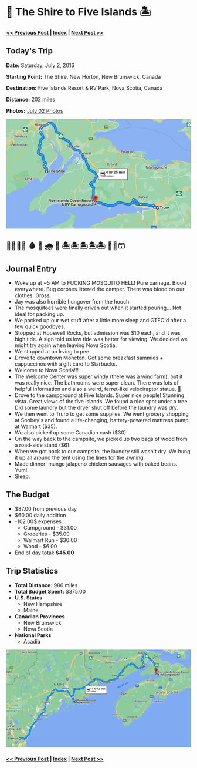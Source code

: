 # 🦟 The Shire to Five Islands 🏝

#### [<< Previous Post](07-01.md) | [Index](../README.md) | [Next Post >>](07-03.md)

## Today's Trip

**Date:** Saturday, July 2, 2016

**Starting Point:** The Shire, New Horton, New Brunswick, Canada

**Destination:** Five Islands Resort & RV Park, Nova Scotia, Canada

**Distance:** 202 miles

**Photos:** [July 02 Photos](https://jay-d.me/2016RT-07-02)

![map of the shire to five islands](maps/07-02.png "day map")

## 🦟🦟🦟🦟 🩸 🤕 🌧 💨 🏝🏝🏝🏝🏝 💨🧦🩳

## Journal Entry

* Woke up at ~5 AM to FUCKING MOSQUITO HELL! Pure carnage. Blood everywhere. Bug corpses littered the camper. There was blood on our clothes. Gross.
* Jay was also horrible hungover from the hooch.
* The mosquitoes were finally driven out when it started pouring... Not ideal for packing up.
* We packed up our wet stuff after a little more sleep and GTFO'd after a few quick goodbyes.
* Stopped at Hopewell Rocks, but admission was $10 each, and it was high tide. A sign told us low tide was better for viewing. We decided we might try again when leaving Nova Scotia.
* We stopped at an Irving to pee.
* Drove to downtown Moncton. Got some breakfast sammies + cappuccinos with a gift card to Starbucks.
* Welcome to Nova Scotia!!!
* The Welcome Center was super windy (there was a wind farm), but it was really nice. The bathrooms were super clean. There was lots of helpful information and also a weird, ferret-like velociraptor statue. 🦖
* Drove to the campground at Five Islands. Super nice people! Stunning vista. Great views of the five islands. We found a nice spot under a tree. Did some laundry but the dryer shut off before the laundry was dry.
* We then went to Truro to get some supplies. We went grocery shopping at Soobey's and found a life-changing, battery-powered mattress pump at Walmart ($35).
* We also picked up some Canadian cash ($30).
* On the way back to the campsite, we picked up two bags of wood from a road-side stand ($6).
* When we got back to our campsite, the laundry still wasn't dry. We hung it up all around the tent using the lines for the awning.
* Made dinner: mango jalapeno chicken sausages with baked beans. Yum!
* Sleep.

## The Budget

* $87.00 from previous day
* $60.00 daily addition
* -102.00$ expenses
  * Campground - $31.00
  * Groceries - $35.00
  * Walmart Run - $30.00
  * Wood - $6.00
* End of day total: **$45.00**

## Trip Statistics

* **Total Distance:** 986 miles
* **Total Budget Spent:** $375.00
* **U.S. States**
    * New Hampshire
    * Maine
* **Canadian Provinces**
    * New Brunswick
    * Nova Scotia
* **National Parks**
    * Acadia

![total trip from fremont to five islands](maps/totals/07-02-total.png "total trip map")

#### [<< Previous Post](07-01.md) | [Index](../README.md) | [Next Post >>](07-03.md)

